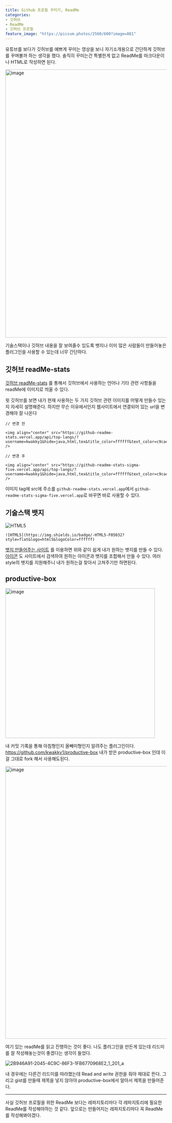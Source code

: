 ```yaml
---
title: Github 프로필 꾸미기, ReadMe
categories:
- 깃허브
- ReadMe
- 깃허브 프로필
feature_image: "https://picsum.photos/2560/600?image=881"
---
```


유튜브를 보다가 깃허브를 예쁘게 꾸미는 영상을 보니 자기소개용으로 간단하게 깃허브를 꾸며볼까 하는 생각을 했다.
솔직히 꾸미는건 특별한게 없고 ReadMe를 마크다운이나 HTML로 작성하면 된다. 

<img width="836" alt="image" src="https://user-images.githubusercontent.com/62980973/213605497-1a6a8da9-07af-4e89-9d58-2a131ef047eb.png">

기술스택이나 깃허브 내용을 잘 보여줄수 있도록 뱃지나 이미 많은 사람들이 만들어놓은 플러그인을 사용할 수 있는데 너무 간단하다.


## 깃허브 readMe-stats

[깃허브 readMe-stats](https://github.com/anuraghazra/github-readme-stats) 를 통해서 깃허브에서 사용하는 언어나 기타 관련 사항들을 readMe에 이미지로 띄울 수 있다.

윗 깃허브를 보면 내가 현재 사용하는 두 가지 깃허브 관련 이미지를 어떻게 만들수 있는지 자세히 설명해준다. 하지만 무슨 이유에서인지 웹사이트에서 연결되어 있는 url을 변경해야 잘 나온다

```text
// 변경 전

<img align="center" src="https://github-readme-stats.vercel.app/api/top-langs/?username=kwakky1&hide=java,html,tex&title_color=ffffff&text_color=c9cacc&icon_color=2bbc8a&bg_color=1d1f21&langs_count=3" />

// 변경 후

<img align="center" src="https://github-readme-stats-sigma-five.vercel.app/api/top-langs/?username=kwakky1&hide=java,html,tex&title_color=ffffff&text_color=c9cacc&icon_color=2bbc8a&bg_color=1d1f21&langs_count=3" />

```

이미지 tag에 src에 주소를 `github-readme-stats.vercel.app`에서 `github-readme-stats-sigma-five.vercel.app`로 바꾸면 바로 사용할 수 있다.



## 기술스택 뱃지

![HTML5](https://img.shields.io/badge/-HTML5-F05032?style=flat&logo=html5&logoColor=ffffff)

```text
![HTML5](https://img.shields.io/badge/-HTML5-F05032?style=flat&logo=html5&logoColor=ffffff)
```

[뱃지 만들어주는 사이트](https://shields.io) 를 이용하면 위와 같이 쉽게 내가 원하는 뱃지를 만들 수 있다. <br>
[아이콘](https://simpleicons.org/) 도 사이트에서 검색하여 원하는 아이콘과 뱃지를 조합해서 만들 수 있다. 여러 style의 뱃지를 지원해주니 내가 원하는걸 찾아서 고쳐주기만 하면된다.

## productive-box

<img width="467" alt="image" src="https://user-images.githubusercontent.com/62980973/213609639-ba855e01-6369-490e-981d-1612867897ad.png">

내 커밋 기록을 통해 아침형인지 올빼미형인지 알려주는 플러그인이다. https://github.com/kwakky1/productive-box 내가 받은 productive-box 인데 이걸 그대로 fork 해서 사용해도된다.

<img width="850" alt="image" src="https://user-images.githubusercontent.com/62980973/213610235-81d358bb-cc67-40c5-9558-3cafe08777fb.png">

여기 있는 readMe를 읽고 진행하는 것이 좋다. 나도 플러그인을 만든게 있는데 리드미를 잘 작성해놓는것이 좋겠다는 생각이 들었다.

![2B946A91-2045-4C9C-86F3-1FB6770968E2_1_201_a](https://user-images.githubusercontent.com/62980973/213610870-17285f5e-0f53-450e-bfcd-5ec0049acb76.jpeg)

내 경우에는 다른건 리드미를 따라했는데 Read and write 권한을 줘야 제대로 뜬다.
그리고 gist를 만들때 제목을 넣지 않아야 productive-box에서 알아서 제목을 만들어준다.

---

사실 깃허브 프로필을 위한 ReadMe 보다는 레파지토리마다 각 레파지토리에 필요한 ReadMe를 작성해야하는 것 같다. 앞으로는 만들어지는 레파지토리마다 꼭 ReadMe를 작성해봐야겠다. 



